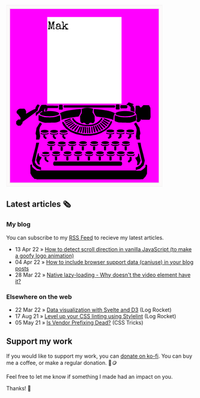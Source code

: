 ![quote](img/quote.gif)

## Latest articles 🗞️

### My blog

You can subscribe to my [RSS Feed](https://www.roboleary.net/feed.xml) to recieve my latest articles.

<!-- BLOG:START -->
 - 13 Apr 22 » [How to detect scroll direction in vanilla JavaScript &lpar;to make a goofy logo animation&rpar;](https://roboleary.net/frontend/2022/04/13/detect-scroll-direction-vanilla-javascript.html)
 - 04 Apr 22 » [How to include browser support data &lpar;caniuse&rpar; in your blog posts](https://roboleary.net/frontend/2022/04/04/how-to-include-caniuse-data-in-post.html)
 - 28 Mar 22 » [Native lazy-loading - Why doesn&#39;t the video element have it?](https://roboleary.net/frontend/2022/03/28/why-doesnt-the-video-element-have-native-lazy-loading.html)<!-- BLOG:END -->

### Elsewhere on the web

 - 22 Mar 22 » [Data visualization with Svelte and D3](https://blog.logrocket.com/data-visualization-svelte-d3/) (Log Rocket)
 - 17 Aug 21 » [Level up your CSS linting using Stylelint](https://blog.logrocket.com/using-stylelint-improve-lint-css-scss-sass/) (Log Rocket)
 - 05 May 21 » [Is Vendor Prefixing Dead?](https://css-tricks.com/is-vendor-prefixing-dead/) (CSS Tricks)

## Support my work

If you would like to support my work, you can [donate on ko-fi](https://ko-fi.com/roboleary). You can buy me a coffee, or make a regular donation. 🌈🪙

Feel free to let me know if something I made had an impact on you. 

Thanks! 🙏
